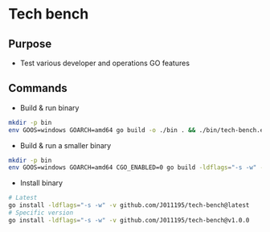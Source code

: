 # Tech bench

## Purpose

- Test various developer and operations GO features

## Commands

- Build & run binary

```bash
mkdir -p bin
env GOOS=windows GOARCH=amd64 go build -o ./bin . && ./bin/tech-bench.exe
```

- Build & run a smaller binary

```bash
mkdir -p bin
env GOOS=windows GOARCH=amd64 CGO_ENABLED=0 go build -ldflags="-s -w" -o ./bin . && ./bin/tech-bench.exe
```

- Install binary

```bash
# Latest
go install -ldflags="-s -w" -v github.com/J011195/tech-bench@latest
# Specific version
go install -ldflags="-s -w" -v github.com/J011195/tech-bench@v1.0.0
```
